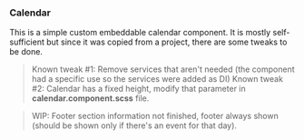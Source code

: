 ### Calendar
This is a simple custom embeddable calendar component.
It is mostly self-sufficient but since it was copied from a project, there are some tweaks to be done.

> Known tweak #1: Remove services that aren't needed (the component had a specific use so the services were added as DI)
> Known tweak #2: Calendar has a fixed height, modify that parameter in **calendar.component.scss** file.

> WIP: Footer section information not finished, footer always shown (should be shown only if there's an event for that day).
